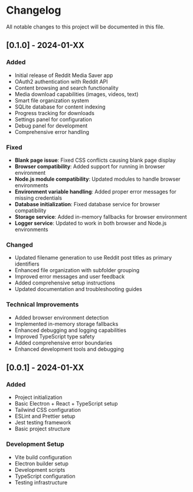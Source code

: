 # Changelog

All notable changes to this project will be documented in this file.

## [0.1.0] - 2024-01-XX

### Added
- Initial release of Reddit Media Saver app
- OAuth2 authentication with Reddit API
- Content browsing and search functionality
- Media download capabilities (images, videos, text)
- Smart file organization system
- SQLite database for content indexing
- Progress tracking for downloads
- Settings panel for configuration
- Debug panel for development
- Comprehensive error handling

### Fixed
- **Blank page issue**: Fixed CSS conflicts causing blank page display
- **Browser compatibility**: Added support for running in browser environment
- **Node.js module compatibility**: Updated modules to handle browser environments
- **Environment variable handling**: Added proper error messages for missing credentials
- **Database initialization**: Fixed database service for browser compatibility
- **Storage service**: Added in-memory fallbacks for browser environment
- **Logger service**: Updated to work in both browser and Node.js environments

### Changed
- Updated filename generation to use Reddit post titles as primary identifiers
- Enhanced file organization with subfolder grouping
- Improved error messages and user feedback
- Added comprehensive setup instructions
- Updated documentation and troubleshooting guides

### Technical Improvements
- Added browser environment detection
- Implemented in-memory storage fallbacks
- Enhanced debugging and logging capabilities
- Improved TypeScript type safety
- Added comprehensive error boundaries
- Enhanced development tools and debugging

## [0.0.1] - 2024-01-XX

### Added
- Project initialization
- Basic Electron + React + TypeScript setup
- Tailwind CSS configuration
- ESLint and Prettier setup
- Jest testing framework
- Basic project structure

### Development Setup
- Vite build configuration
- Electron builder setup
- Development scripts
- TypeScript configuration
- Testing infrastructure 